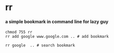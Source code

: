 # rr
#### a simple bookmark in command line for lazy guy
```
chmod 755 rr
rr add google www.google.com .. # add bookmark

rr google  .. # search bookmark

```

